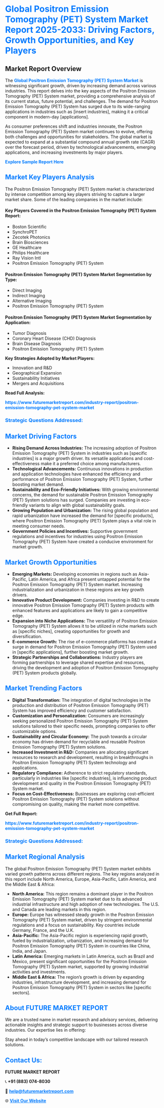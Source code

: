 <h1 style="color: #007BFF;">Global Positron Emission Tomography (PET) System Market Report 2025-2033: Driving Factors, Growth Opportunities, and Key Players</h1>

<section id="overview">
<h2>Market Report Overview</h2>
<p>The <a href="https://www.futuremarketreport.com/industry-report/positron-emission-tomography-pet-system-market" style="color: #007BFF; text-decoration: none;"><strong>Global Positron Emission Tomography (PET) System Market</strong></a> is witnessing significant growth, driven by increasing demand across various industries. This report delves into the key aspects of the Positron Emission Tomography (PET) System market, providing a comprehensive analysis of its current status, future potential, and challenges. The demand for Positron Emission Tomography (PET) System has surged due to its wide-ranging applications in industries such as [insert industries], making it a critical component in modern-day [applications].</p>
<p>As consumer preferences shift and industries innovate, the Positron Emission Tomography (PET) System market continues to evolve, offering both challenges and opportunities for stakeholders. The global market is expected to expand at a substantial compound annual growth rate (CAGR) over the forecast period, driven by technological advancements, emerging applications, and increasing investments by major players.</p>
</section>

<section id="overview">
<p><a href="https://www.futuremarketreport.com/request-sample/reportId=99695" style="color: #007BFF; text-decoration: none;"><strong>Explore Sample Report Here</strong></a></p>
</section>

<section id="key-players">
<h2 style="color: #007BFF;">Market Key Players Analysis</h2>
<p>The Positron Emission Tomography (PET) System market is characterized by intense competition among key players striving to capture a larger market share. Some of the leading companies in the market include:</p>
<h4>Key Players Covered in the Positron Emission Tomography (PET) System Report:</h4>
<ul><li>Boston Scientific</li><li>SynchroPET</li><li>Zecotek Photonics</li><li>Brain Biosciences</li><li>GE Healthcare</li><li>Philips Healthcare</li><li>Ray Vision Intl</li><li>Positron Emission Tomography (PET) System</li></ul>
<h4>Positron Emission Tomography (PET) System Market Segmentation by Type:</h4>
<ul><li>Direct Imaging</li><li>Indirect Imaging</li><li>Alternative Imaging</li><li>Positron Emission Tomography (PET) System</li></ul>

<h4>Positron Emission Tomography (PET) System Market Segmentation by Application:</h4>
<ul><li>Tumor Diagnosis</li><li>Coronary Heart Disease (CHD) Diagnosis</li><li>Brain Disease Diagnosis</li><li>Positron Emission Tomography (PET) System</li></ul>
<p><strong>Key Strategies Adopted by Market Players:</strong></p>
<ul>
<li>Innovation and R&D</li>
<li>Geographical Expansion</li>
<li>Sustainability Initiatives</li>
<li>Mergers and Acquisitions</li>
</ul>
</section>

<section>
<p><strong>Read Full Analysis: </strong></p><a href="https://www.futuremarketreport.com/industry-report/positron-emission-tomography-pet-system-market" style="color: #007BFF; text-decoration: none;"><strong>https://www.futuremarketreport.com/industry-report/positron-emission-tomography-pet-system-market</strong></a>
<h3 style="color: #007BFF;">Strategic Questions Addressed:</h3>
</section>

<section id="driving-factors">
<h2 style="color: #007BFF;">Market Driving Factors</h2>
<ul>
<li><strong>Rising Demand Across Industries:</strong> The increasing adoption of Positron Emission Tomography (PET) System in industries such as [specific industries] is a major growth driver. Its versatile applications and cost-effectiveness make it a preferred choice among manufacturers.</li>
<li><strong>Technological Advancements:</strong> Continuous innovations in production and application technologies have enhanced the efficiency and performance of Positron Emission Tomography (PET) System, further boosting market demand.</li>
<li><strong>Sustainability and Eco-Friendly Initiatives:</strong> With growing environmental concerns, the demand for sustainable Positron Emission Tomography (PET) System solutions has surged. Companies are investing in eco-friendly variants to align with global sustainability goals.</li>
<li><strong>Growing Population and Urbanization:</strong> The rising global population and rapid urbanization have increased the demand for [specific products], where Positron Emission Tomography (PET) System plays a vital role in meeting consumer needs.</li>
<li><strong>Government Policies and Incentives:</strong> Supportive government regulations and incentives for industries using Positron Emission Tomography (PET) System have created a conducive environment for market growth.</li>
</ul>
</section>

<section id="growth-opportunities">
<h2 style="color: #007BFF;">Market Growth Opportunities</h2>
<ul>
<li><strong>Emerging Markets:</strong> Developing economies in regions such as Asia-Pacific, Latin America, and Africa present untapped potential for the Positron Emission Tomography (PET) System market. Increasing industrialization and urbanization in these regions are key growth drivers.</li>
<li><strong>Innovative Product Development:</strong> Companies investing in R&D to create innovative Positron Emission Tomography (PET) System products with enhanced features and applications are likely to gain a competitive edge.</li>
<li><strong>Expansion into Niche Applications:</strong> The versatility of Positron Emission Tomography (PET) System allows it to be utilized in niche markets such as [specific niches], creating opportunities for growth and diversification.</li>
<li><strong>E-commerce Growth:</strong> The rise of e-commerce platforms has created a surge in demand for Positron Emission Tomography (PET) System used in [specific applications], further boosting market growth.</li>
<li><strong>Strategic Partnerships and Collaborations:</strong> Industry players are forming partnerships to leverage shared expertise and resources, driving the development and adoption of Positron Emission Tomography (PET) System products globally.</li>
</ul>
</section>

<section id="trending-factors">
<h2 style="color: #007BFF;">Market Trending Factors</h2>
<ul>
<li><strong>Digital Transformation:</strong> The integration of digital technologies in the production and distribution of Positron Emission Tomography (PET) System has improved efficiency and customer satisfaction.</li>
<li><strong>Customization and Personalization:</strong> Consumers are increasingly seeking personalized Positron Emission Tomography (PET) System solutions tailored to their specific needs, prompting companies to offer customizable options.</li>
<li><strong>Sustainability and Circular Economy:</strong> The push towards a circular economy has driven demand for recyclable and reusable Positron Emission Tomography (PET) System solutions.</li>
<li><strong>Increased Investment in R&D:</strong> Companies are allocating significant resources to research and development, resulting in breakthroughs in Positron Emission Tomography (PET) System technology and applications.</li>
<li><strong>Regulatory Compliance:</strong> Adherence to strict regulatory standards, particularly in industries like [specific industries], is influencing product development and quality in the Positron Emission Tomography (PET) System market.</li>
<li><strong>Focus on Cost-Effectiveness:</strong> Businesses are exploring cost-efficient Positron Emission Tomography (PET) System solutions without compromising on quality, making the market more competitive.</li>
</ul>
</section>

<section>
<p><strong>Get Full Report: </strong></p><a href="https://www.futuremarketreport.com/industry-report/positron-emission-tomography-pet-system-market" style="color: #007BFF; text-decoration: none;"><strong>https://www.futuremarketreport.com/industry-report/positron-emission-tomography-pet-system-market</strong></a>
<h3 style="color: #007BFF;">Strategic Questions Addressed:</h3>
</section>


<section id="regional-analysis">
<h2 style="color: #007BFF;">Market Regional Analysis</h2>
<p>The global Positron Emission Tomography (PET) System market exhibits varied growth patterns across different regions. The key regions analyzed in this report include North America, Europe, Asia-Pacific, Latin America, and the Middle East & Africa:</p>
<ul>
<li><strong>North America:</strong> This region remains a dominant player in the Positron Emission Tomography (PET) System market due to its advanced industrial infrastructure and high adoption of new technologies. The U.S. and Canada are leading markets in this region.</li>
<li><strong>Europe:</strong> Europe has witnessed steady growth in the Positron Emission Tomography (PET) System market, driven by stringent environmental regulations and a focus on sustainability. Key countries include Germany, France, and the U.K.</li>
<li><strong>Asia-Pacific:</strong> The Asia-Pacific region is experiencing rapid growth, fueled by industrialization, urbanization, and increasing demand for Positron Emission Tomography (PET) System in countries like China, India, and Japan.</li>
<li><strong>Latin America:</strong> Emerging markets in Latin America, such as Brazil and Mexico, present significant opportunities for the Positron Emission Tomography (PET) System market, supported by growing industrial activities and investments.</li>
<li><strong>Middle East & Africa:</strong> The region’s growth is driven by expanding industries, infrastructure development, and increasing demand for Positron Emission Tomography (PET) System in sectors like [specific sectors].</li>
</ul>
</section>

<footer>
<h2 style="color: #007BFF;">About FUTURE MARKET REPORT</h2>
<p>We are a trusted name in market research and advisory services, delivering actionable insights and strategic support to businesses across diverse industries. Our expertise lies in offering:</p>

<p>Stay ahead in today’s competitive landscape with our tailored research solutions.</p>

<h2 style="color: #007BFF;">Contact Us:</h2>
<p><strong>FUTURE MARKET REPORT</strong></p>
<p>📞 <strong>+91 (883) 074-8030</strong></p>
<p>📧 <strong><a href="mailto:help@futuremarketreport.com" style="color: #007BFF;">help@futuremarketreport.com</a></strong></p>
<p>🌐 <strong><a href="https://www.futuremarketreport.com/" style="color: #007BFF;">Visit Our Website</a></strong></p>
</footer>